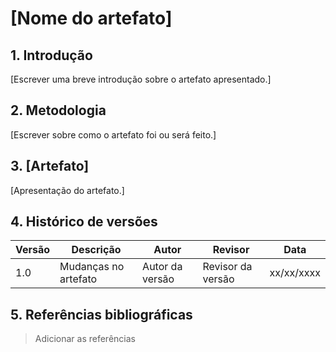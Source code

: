 # [Nome do artefato]

## 1. Introdução

[Escrever uma breve introdução sobre o artefato apresentado.]

## 2. Metodologia

[Escrever sobre como o artefato foi ou será feito.]

## 3. [Artefato]

[Apresentação do artefato.]

## 4. Histórico de versões

| Versão | Descrição            | Autor             | Revisor           | Data          |
| ------ | -------------------- | ----------------- | ----------------- | ------------- |
| 1.0    | Mudanças no artefato | Autor da versão   | Revisor da versão | xx/xx/xxxx    |

## 5. Referências bibliográficas

> Adicionar as referências
